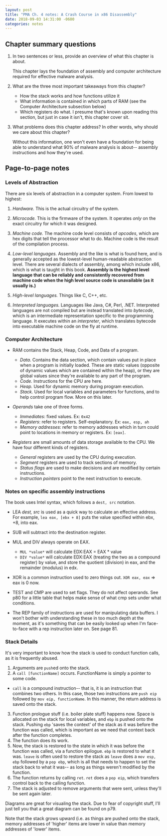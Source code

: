 ```yaml
---
layout: post
title: "PMA Ch. 4 notes: A Crash Course in x86 Disassembly"
date: 2018-09-03 14:31:00 -0600
categories: notes
---
```



## Chapter summary questions
1. In two sentences or less, provide an overview of what this chapter is about.
    
    This chapter lays the foundation of assembly and computer architecture required for effective malware analysis. 

2. What are the three most important takeaways from this chapter?

	* How the stack works and how functions utilize it
	* What information is contained in which parts of RAM (see the Computer Architecture subsection below)
	* Which registers do what. I presume that's known upon reading this section, but just in case it isn't, this chapter cover sit. 

3. What problems does this chapter address? In other words, why should we care about this chapter?

	Without this information, one won't even have a foundation for being able to understand what 90% of malware analysis is about-- assembly instructions and how they're used. 


## Page-to-page notes

### Levels of Abstraction

There are six levels of abstraction in a computer system. From lowest to highest:

1. *Hardware.* This is the actual circuitry of the system.

2. *Microcode.* This is the firmware of the system. It operates *only* on the exact circuitry for which it was designed.

3. *Machine code.* The machine code level consists of *opcodes*, which are hex digits that tell the processor what to do. Machine code is the result of the compilation process.

4. *Low-level languages.* Assembly and the like is what is found here, and is generally accepted as the lowest-level human-readable abstraction level. There are several dialects of assembly, among which include x86, which is what is taught in this book. **Assembly is the highest level language that can be reliably and consistently recovered from machine code when the high level source code is unavailable (as it usually is.)**

5. *High-level languages.* Things like C, C++, etc. 

6. *Interpreted languages.* Languages like Java, C#, Perl, .NET. Interpreted languages are not compiled but are instead translated into *bytecode*, which is an intermediate representation specific to the programming language. It executes within an *interpreter*, which translates bytecode into executable machine code on the fly at runtime. 

### Computer Architecture

* RAM contains the Stack, Heap, Code, and Data of a program.

	* *Data*. Contains the data section, which contain values put in place when a program is initially loaded. These are static values (opposite of dynamic values which are contained within the heap), or they are global values since they're available to any part of the program. 
	* *Code.* Instructions for the CPU are here.
	* *Heap.* Used for dynamic memory during program execution. 
	* *Stack.* Used for local variables and parameters for functions, and to help control program flow. More on this later. 

* *Operands* take one of three forms. 
  * *Immediates*: fixed values. Ex: ``0x42``
  * *Registers*: refer to registers. Self-explanatory. Ex: ``eax, esp, ah``
  * *Memory addresses*: refer to memory addresses which in turn could point to locations in memory or registers. Ex: ``[eax]``. 

* *Registers* are small amounts of data storage available to the CPU. We have four different kinds of registers.
  * *General* registers are used by the CPU during execution.
  * *Segment* registers are used to track sections of memory.
  * *Status flags* are used to make decisions and are modified by certain instructions.
  * *Instruction pointers* point to the next instruction to execute. 


### Notes on specific assembly instructions
The book uses Intel syntax, which follows a ``dest, src`` notation. 

* LEA *dest, src* is used as a quick way to calculate an effective address. For example, ``lea eax, [ebx + 8]`` puts the value specified within ebx, +8, into eax. 

* SUB will subtract into the destination register. 

* MUL and DIV always operate on EAX. 
  * ``MUL *value*`` will calculate EDX:EAX = EAX * value
  * ``DIV *value*`` will calculate EDX:EAX (treating the two as a compound register) by value, and store the quotient (division) in eax, and the remainder (modulus) in edx. 

* XOR is a common instruction used to zero things out. ``XOR eax, eax`` => eax is 0 now. 

* TEST and CMP are used to set flags. They do not affect operands. See p80 for a little table that helps make sense of what cmp sets under what conditions. 

* The REP family of instructions are used for manipulating data buffers. I won't bother with understanding these in too much depth at the moment, as it's something that can be easily looked up when I'm face-to-face with a rep instruction later on. See page 81. 



### Stack Details
It's very important to know how the stack is used to conduct function calls, as it is frequently abused. 

1. Arguments are ``push``ed onto the stack.
2. A ``call [functionName]`` occurs. FunctionName is simply a pointer to some code. 
  * ``call`` is a compound instruction-- that is, it is an instruction that combines two others. In this case, those two instructions are ``push eip`` followed by ``mov eip, functionName``. In this manner, the return address is saved onto the stack. 
3. Function prologue stuff (i.e. boiler plate stuff) happens now. Space is allocated on the stack for local variables, and ``ebp`` is pushed onto the stack. Pushing ``ebp`` 'saves the context' of the stack as it was before the function was called, which is important as we need that context back after the function completes. 
4. The function does its work.
5. Now, the stack is restored to the state in which it was before the function was called, via a function epilogue. ``ebp`` is restored to what it was. ``leave`` is often used to restore the stack as ``leave`` does a ``mov esp, ebp`` followed by a ``pop ebp``, which is all that needs to happen to set the stack back to what it was-- as long as things weren't modified by the function. 
6. The function returns by calling ``ret``. ``ret`` does a ``pop eip``, which transfers control back to the calling function. 
7. The stack is adjusted to remove arguments that were sent, unless they'll be sent again later. 

Diagrams are great for visualing the stack. Due to fear of copyright stuff, I'll just tell you that a great diagram can be found on p79. 

Note that the stack grows upward (i.e. as things are pushed onto the stack, memory addresses of 'higher' items are lower in value than memory addresses of 'lower' items. 

